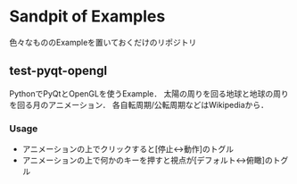 Sandpit of Examples
================

色々なもののExampleを置いておくだけのリポジトリ

## test-pyqt-opengl
PythonでPyQtとOpenGLを使うExample．
太陽の周りを回る地球と地球の周りを回る月のアニメーション．
各自転周期/公転周期などはWikipediaから．

### Usage
 - アニメーションの上でクリックすると[停止<->動作]のトグル
 - アニメーションの上で何かのキーを押すと視点が[デフォルト<->俯瞰]のトグル
